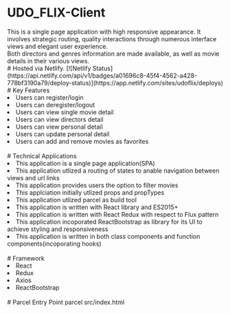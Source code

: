 # UDO_FLIX-Client
</hr>
This is a single page application with high responsive appearance. It involves strategic routing, quality interactions through numerous interface views and elegant user experience.
</br> 
Both directors and genres information are made available, as well as movie details in their various views.
</br>
# Hosted via Netlify.
</hr>
[![Netlify Status](https://api.netlify.com/api/v1/badges/a01696c8-45f4-4562-a428-778bf3190a79/deploy-status)](https://app.netlify.com/sites/udoflix/deploys)
</br>
# Key Features
</hr>
<li>Users can register/login</li>
<li>Users can deregister/logout</li>
<li>Users can view single movie detail</li>
<li>Users can view  directors detail</li>
<li>Users can view personal detail</li>
<li>Users can update personal detail</li>
<li>Users can add and remove movies as favorites</li>
</br>
# Technical Applications
</hr>
<li>This application is a single page application(SPA)</li>
<li>This application utlized a routing of states to anable navigation between views and url links</li>
<li>This application provides users the option to filter movies</li>
<li>This applciation initially utlized props and propTypes</li>
<li>This application utlized parcel as build tool</li>
<li>This application  is written with React library and ES2015+</li>
<li>This application  is written with React Redux with respect to Flux pattern</li>
<li>This application  incoporated ReactBootstrap as library for its UI to achieve styling and responsiveness</li>
<li>This application  is written in both class components and function components(incoporating hooks)</li>
</br>
# Framework
</hr>
<li>React</li>
<li>Redux</li>
<li>Axios</li>
<li>ReactBootstrap</li>
</br>
# Parcel Entry Point
</hr>
parcel src/index.html
